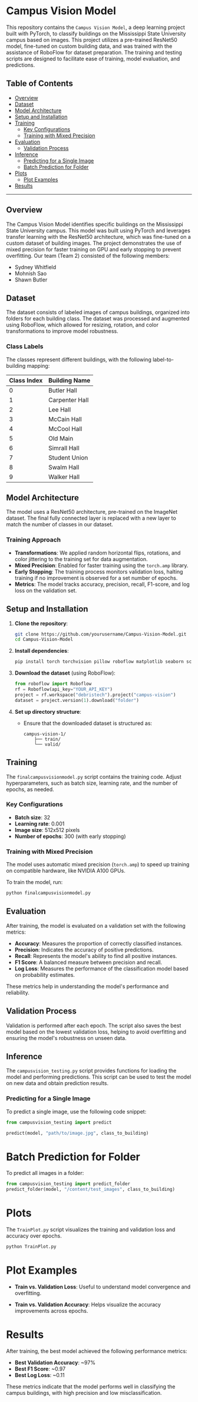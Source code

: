 # Campus Vision Model

This repository contains the `Campus Vision Model`, a deep learning project built with PyTorch, to classify buildings on the Mississippi State University campus based on images. This project utilizes a pre-trained ResNet50 model, fine-tuned on custom building data, and was trained with the assistance of RoboFlow for dataset preparation. The training and testing scripts are designed to facilitate ease of training, model evaluation, and predictions.

## Table of Contents
- [Overview](#overview)
- [Dataset](#dataset)
- [Model Architecture](#model-architecture)
- [Setup and Installation](#setup-and-installation)
- [Training](#training)
  - [Key Configurations](#key-configurations)
  - [Training with Mixed Precision](#training-with-mixed-precision)
- [Evaluation](#evaluation)
  - [Validation Process](#validation-process)
- [Inference](#inference)
  - [Predicting for a Single Image](#predicting-for-a-single-image)
  - [Batch Prediction for Folder](#batch-prediction-for-folder)
- [Plots](#plots)
  - [Plot Examples](#plot-examples)
- [Results](#results)

---

## Overview
The Campus Vision Model identifies specific buildings on the Mississippi State University campus. This model was built using PyTorch and leverages transfer learning with the ResNet50 architecture, which was fine-tuned on a custom dataset of building images. The project demonstrates the use of mixed precision for faster training on GPU and early stopping to prevent overfitting.
Our team (Team 2) consisted of the following members:
* Sydney Whitfield
* Mohnish Sao
* Shawn Butler

## Dataset
The dataset consists of labeled images of campus buildings, organized into folders for each building class. The dataset was processed and augmented using RoboFlow, which allowed for resizing, rotation, and color transformations to improve model robustness.

### Class Labels
The classes represent different buildings, with the following label-to-building mapping:

| Class Index | Building Name      |
|-------------|---------------------|
| 0           | Butler Hall        |
| 1           | Carpenter Hall     |
| 2           | Lee Hall           |
| 3           | McCain Hall        |
| 4           | McCool Hall        |
| 5           | Old Main           |
| 6           | Simrall Hall       |
| 7           | Student Union      |
| 8           | Swalm Hall         |
| 9           | Walker Hall        |

## Model Architecture
The model uses a ResNet50 architecture, pre-trained on the ImageNet dataset. The final fully connected layer is replaced with a new layer to match the number of classes in our dataset.

### Training Approach
- **Transformations**: We applied random horizontal flips, rotations, and color jittering to the training set for data augmentation.
- **Mixed Precision**: Enabled for faster training using the `torch.amp` library.
- **Early Stopping**: The training process monitors validation loss, halting training if no improvement is observed for a set number of epochs.
- **Metrics**: The model tracks accuracy, precision, recall, F1-score, and log loss on the validation set.

## Setup and Installation

1. **Clone the repository**:
    ```bash
    git clone https://github.com/yourusername/Campus-Vision-Model.git
    cd Campus-Vision-Model
    ```

2. **Install dependencies**:
    ```bash
    pip install torch torchvision pillow roboflow matplotlib seaborn scikit-learn
    ```

3. **Download the dataset** (using RoboFlow):
    ```python
    from roboflow import Roboflow
    rf = Roboflow(api_key="YOUR_API_KEY")
    project = rf.workspace("debristech").project("campus-vision")
    dataset = project.version(1).download("folder")
    ```

4. **Set up directory structure**:
    - Ensure that the downloaded dataset is structured as:
      ```
      campus-vision-1/
          ├── train/
          └── valid/
      ```

## Training
The `finalcampusvisionmodel.py` script contains the training code. Adjust hyperparameters, such as batch size, learning rate, and the number of epochs, as needed.

### Key Configurations
- **Batch size**: 32
- **Learning rate**: 0.001
- **Image size**: 512x512 pixels
- **Number of epochs**: 300 (with early stopping)

### Training with Mixed Precision
The model uses automatic mixed precision (`torch.amp`) to speed up training on compatible hardware, like NVIDIA A100 GPUs.

To train the model, run:
```bash
python finalcampusvisionmodel.py
```
## Evaluation
After training, the model is evaluated on a validation set with the following metrics:

- **Accuracy**: Measures the proportion of correctly classified instances.
- **Precision**: Indicates the accuracy of positive predictions.
- **Recall**: Represents the model's ability to find all positive instances.
- **F1 Score**: A balanced measure between precision and recall.
- **Log Loss**: Measures the performance of the classification model based on probability estimates.

These metrics help in understanding the model's performance and reliability.

## Validation Process
Validation is performed after each epoch. The script also saves the best model based on the lowest validation loss, helping to avoid overfitting and ensuring the model's robustness on unseen data.

## Inference
The `campusvision_testing.py` script provides functions for loading the model and performing predictions. This script can be used to test the model on new data and obtain prediction results.

### Predicting for a Single Image
To predict a single image, use the following code snippet:

```python
from campusvision_testing import predict

predict(model, "path/to/image.jpg", class_to_building)
```

# Batch Prediction for Folder

To predict all images in a folder:

```python
from campusvision_testing import predict_folder
predict_folder(model, "/content/test_images", class_to_building)
```

# Plots

The `TrainPlot.py` script visualizes the training and validation loss and accuracy over epochs.

```bash
python TrainPlot.py
```

# Plot Examples

- **Train vs. Validation Loss**: Useful to understand model convergence and overfitting.

- **Train vs. Validation Accuracy**: Helps visualize the accuracy improvements across epochs.

# Results

After training, the best model achieved the following performance metrics:

- **Best Validation Accuracy**: ~97%
- **Best F1 Score**: ~0.97
- **Best Log Loss**: ~0.11

These metrics indicate that the model performs well in classifying the campus buildings, with high precision and low misclassification.
